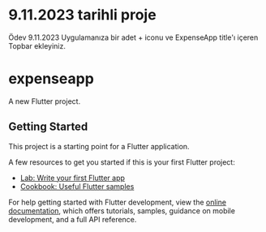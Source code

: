 # 9.11.2023 tarihli proje

Ödev 9.11.2023
Uygulamanıza bir adet + iconu ve ExpenseApp title'ı içeren Topbar ekleyiniz.

# expenseapp

A new Flutter project.

## Getting Started

This project is a starting point for a Flutter application.

A few resources to get you started if this is your first Flutter project:

- [Lab: Write your first Flutter app](https://docs.flutter.dev/get-started/codelab)
- [Cookbook: Useful Flutter samples](https://docs.flutter.dev/cookbook)

For help getting started with Flutter development, view the
[online documentation](https://docs.flutter.dev/), which offers tutorials,
samples, guidance on mobile development, and a full API reference.
